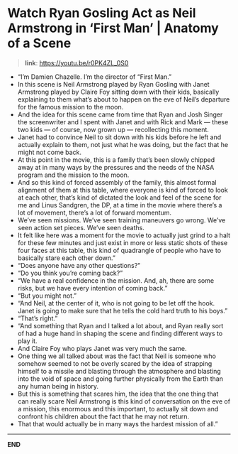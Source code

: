 # Watch Ryan Gosling Act as Neil Armstrong in ‘First Man’ | Anatomy of a Scene

> **link**: https://youtu.be/r0PK4ZL_0S0

* “I’m Damien Chazelle. I’m the director of “First Man.”
* In this scene is Neil Armstrong played by Ryan Gosling with Janet Armstrong played by Claire Foy sitting down with their kids, basically explaining to them what’s about to happen on the eve of Neil’s departure for the famous mission to the moon.
* And the idea for this scene came from time that Ryan and Josh Singer the screenwriter and I spent with Janet and with Rick and Mark — these two kids — of course, now grown up — recollecting this moment.
* Janet had to convince Neil to sit down with his kids before he left and actually explain to them, not just what he was doing, but the fact that he might not come back.
* At this point in the movie, this is a family that’s been slowly chipped away at in many ways by the pressures and the needs of the NASA program and the mission to the moon.
* And so this kind of forced assembly of the family, this almost formal alignment of them at this table, where everyone is kind of forced to look at each other, that’s kind of dictated the look and feel of the scene for me and Linus Sandgren, the DP, at a time in the movie where there’s a lot of movement, there’s a lot of forward momentum.
* We’ve seen missions. We’ve seen training maneuvers go wrong. We’ve seen action set pieces. We’ve seen deaths.
* It felt like here was a moment for the movie to actually just grind to a halt for these few minutes and just exist in more or less static shots of these four faces at this table, this kind of quadrangle of people who have to basically stare each other down.”
* “Does anyone have any other questions?”
* “Do you think you’re coming back?”
* “We have a real confidence in the mission. And, ah, there are some risks, but we have every intention of coming back.”
* “But you might not.”
* “And Neil, at the center of it, who is not going to be let off the hook. Janet is going to make sure that he tells the cold hard truth to his boys.”
* “That’s right.”
* “And something that Ryan and I talked a lot about, and Ryan really sort of had a huge hand in shaping the scene and finding different ways to play it.
* And Claire Foy who plays Janet was very much the same.
* One thing we all talked about was the fact that Neil is someone who somehow seemed to not be overly scared by the idea of strapping himself to a missile and blasting through the atmosphere and blasting into the void of space and going further physically from the Earth than any human being in history.
* But this is something that scares him, the idea that the one thing that can really scare Neil Armstrong is this kind of conversation on the eve of a mission, this enormous and this important, to actually sit down and confront his children about the fact that he may not return.
* That that would actually be in many ways the hardest mission of all.”


---

**END**

